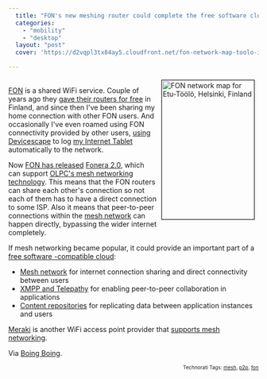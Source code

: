 ```yaml
---
  title: "FON's new meshing router could complete the free software cloud"
  categories: 
    - "mobility"
    - "desktop"
  layout: "post"
  cover: 'https://d2vqpl3tx84ay5.cloudfront.net/fon-network-map-toolo-iphone.jpg'

---
```

<p>
<img src="https://d2vqpl3tx84ay5.cloudfront.net/fon-network-map-toolo-iphone.jpg" height="280" width="186" border="1" align="right" hspace="8" vspace="4" alt="FON network map for Etu-Töölö, Helsinki, Finland" title="FON network map for Etu-Töölö, Helsinki, Finland" />
<br /><a href="http://en.wikipedia.org/wiki/FON">FON</a> is a shared WiFi service. Couple of years ago they <a href="http://bergie.iki.fi/blog/fon-for-free-in-finland/">gave their routers for free</a> in Finland, and since then I've been sharing my home connection with other FON users. And occasionally I've even roamed using FON connectivity provided by other users, <a href="http://bergie.iki.fi/blog/wifi_autologins_with_devicescape/">using Devicescape</a> to log <a href="http://bergie.iki.fi/blog/the_universal_communicator/">my Internet Tablet</a> automatically to the network.
</p><p>
Now <a href="http://blog.wired.com/gadgets/2009/04/fonera-2-gets-r.html">FON has released</a> <a href="http://www.fon.com/en/promos/fonera2">Fonera 2.0</a>, which can support <a href="http://wiki.laptop.org/go/Mesh_Network_Details">OLPC's mesh networking technology</a>. This means that the FON routers can share each other's connection so not each of them has to have a direct connection to some ISP. Also it means that peer-to-peer connections within the <a href="http://en.wikipedia.org/wiki/Mesh_networking">mesh network</a> can happen directly, bypassing the wider internet completely.
</p><p>
If mesh networking became popular, it could provide an important part of a <a href="http://bergie.iki.fi/blog/free_desktop_and_the_cloud/">free software -compatible cloud</a>:
</p><ul>
<li><a href="http://en.wikipedia.org/wiki/Mesh_networking">Mesh network</a> for internet connection sharing and direct connectivity between users</li>
<li><a href="http://telepathy.freedesktop.org/wiki/Tubes">XMPP and Telepathy</a> for enabling peer-to-peer collaboration in applications</li>
<li><a href="http://bergie.iki.fi/blog/midgard2_at_fscons-your_data-everywhere/">Content repositories</a> for replicating data between application instances and users</li>
</ul><p>
<a href="http://meraki.com/">Meraki</a> is another WiFi access point provider that <a href="http://www.engadget.com/2006/08/03/meraki-mini-wifi-router-also-does-mesh/">supports mesh networking</a>.
</p><p>
Via <a href="http://www.boingboing.net/2009/04/21/fon-releases-open-me.html">Boing Boing</a>.
</p>
<p style="text-align:right;font-size:10px;">Technorati Tags: <a href="http://www.technorati.com/tag/mesh" rel="tag">mesh</a>, <a href="http://www.technorati.com/tag/p2p" rel="tag">p2p</a>, <a href="http://www.technorati.com/tag/fon" rel="tag">fon</a></p>
